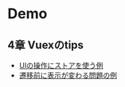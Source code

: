 # Demo

## 4章 Vuexのtips

- [UIの操作にストアを使う例](/demo/modal_store/)
- [遷移前に表示が変わる問題の例](/demo/vuex_transition_problem)

